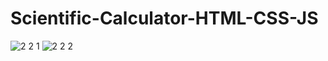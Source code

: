 
# Scientific-Calculator-HTML-CSS-JS

![2 2 1](https://user-images.githubusercontent.com/95852974/210940434-1ee37fb9-884e-4256-afaf-e4507d8be9e2.jpg)
![2 2 2](https://user-images.githubusercontent.com/95852974/210940440-62d8f4db-0a6a-47fa-ac76-e41aa5972683.jpg)

